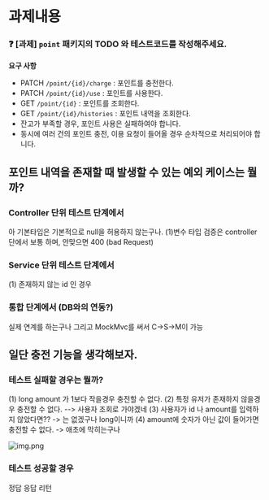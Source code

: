 # 과제내용 

### ❓ [과제] `point` 패키지의 TODO 와 테스트코드를 작성해주세요.

**요구 사항**

- PATCH  `/point/{id}/charge` : 포인트를 충전한다.
- PATCH `/point/{id}/use` : 포인트를 사용한다.
- GET `/point/{id}` : 포인트를 조회한다.
- GET `/point/{id}/histories` : 포인트 내역을 조회한다.
- 잔고가 부족할 경우, 포인트 사용은 실패하여야 합니다.
- 동시에 여러 건의 포인트 충전, 이용 요청이 들어올 경우 순차적으로 처리되어야 합니다.


## 포인트 내역을 존재할 때 발생할 수 있는 예외 케이스는 뭘까? 

### Controller 단위 테스트 단계에서 
아 기본타입은 기본적으로 null을 허용하지 않는구나.
(1)변수 타입 검증은 controller 단에서 보통 하며, 안맞으면 400 (bad Request)

### Service 단위 테스트 단계에서 
(1) 존재하지 않는 id 인 경우

### 통합 단계에서 (DB와의 연동?) 
실제 연계를 하는구나 
그리고 MockMvc를 써서 C->S->M이 가능





## 일단 충전 기능을 생각해보자. 

### 테스트 실패할 경우는 뭘까?
(1) long amount 가 1보다 작을경우 충전할 수 없다.
(2) 특정 유저가 존재하지 않을경우 충전할 수 없다.  --> 사용자 조회로 가야겠네
(3) 사용자가 id 나 amount를 입력하지 않았다면?? -> 는 없겠구나 long이니까
(4) amount에 숫자가 아닌 값이 들어가면 충전할 수 없다. -> 애초에 막히는구나

![img.png](img.png)

### 테스트 성공할 경우 
정답 응답 리턴




